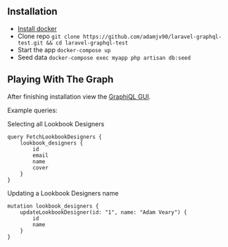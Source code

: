 ## Installation

- [Install docker](https://www.docker.com/docker-mac)
- Clone repo `git clone https://github.com/adamjv90/laravel-graphql-test.git && cd laravel-graphql-test`
- Start the app `docker-compose up`
- Seed data `docker-compose exec myapp php artisan db:seed`

## Playing With The Graph

After finishing installation view the [GraphiQL GUI](http://0.0.0.0:3000/graphiql).

Example queries:

Selecting all Lookbook Designers
```
query FetchLookbookDesigners {
    lookbook_designers {
        id
        email
        name
        cover
    }
}
```

Updating a Lookbook Designers name
```
mutation lookbook_designers {
    updateLookbookDesigner(id: "1", name: "Adam Veary") {
        id
        name
    }
}
```
